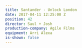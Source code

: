 ```yaml
---
title: Santander - Unlock London
date: 2017-04-11 12:25:00 Z
position: 42
director: Saul + Josh
production-company: Agile Films
equipment: Arri Alexa
is-shown: false
---
```


